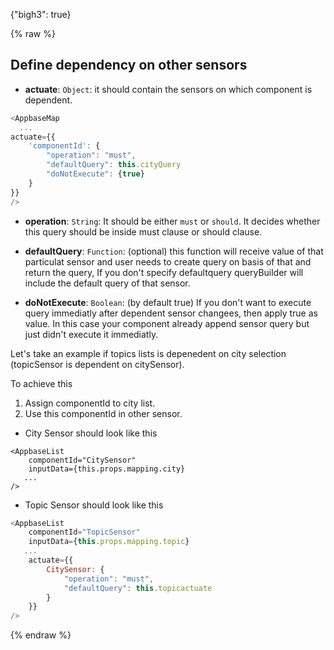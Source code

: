 {"bigh3": true}

{% raw %}

## Define dependency on other sensors
- **actuate**: `Object`: it should contain the sensors on which component is dependent.


```js
<AppbaseMap 
  ...
actuate={{
    'componentId': {
        "operation": "must",
        "defaultQuery": this.cityQuery
        "doNotExecute": {true}
    }
}}
/>
```

- **operation**: `String`: It should be either `must` or `should`. It decides whether this query should be inside must clause or should clause.

- **defaultQuery**: `Function`: (optional) this function will receive value of that particulat sensor and user needs to create query on basis of that and return the query, If you don't specify defaultquery queryBuilder will include the default query of that sensor.

- **doNotExecute**: `Boolean`: (by default true) If you don't want to execute query immediatly after dependent sensor changees, then apply true as value. In this case your component already append sensor query but just didn't execute it immediatly.

Let's take an example if topics lists is depenedent on city selection (topicSensor is dependent on citySensor).

To achieve this
1. Assign componentId to city list.
2. Use this componentId in other sensor.

- City Sensor should look like this
```
<AppbaseList
    componentId="CitySensor"
    inputData={this.props.mapping.city} 
   ...
/>
```

- Topic Sensor should look like this

```javascript
<AppbaseList
    componentId="TopicSensor"
    inputData={this.props.mapping.topic} 
   ...
    actuate={{
        CitySensor: {
            "operation": "must",
            "defaultQuery": this.topicactuate
        }
    }}
/>
```

{% endraw %}
